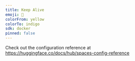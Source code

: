 ```yaml
---
title: Keep Alive
emoji: 🐢
colorFrom: yellow
colorTo: indigo
sdk: docker
pinned: false
---
```


Check out the configuration reference at https://huggingface.co/docs/hub/spaces-config-reference
